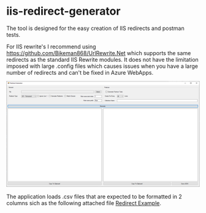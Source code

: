 # iis-redirect-generator

The tool is designed for the easy creation of IIS redirects and postman tests. 

For IIS rewrite's I recommend using https://github.com/Bikeman868/UrlRewrite.Net which supports the same redirects as the standard IIS Rewrite modules. It does not have the limitation imposed with large .config files which causes issues when you have a large number of redirects and can't be fixed in Azure WebApps.

![Application](Docs/app.png)

The application loads .csv files that are expected to be formatted in 2 columns sich as the following attached file [Redirect Example](docs/Book1.csv).
